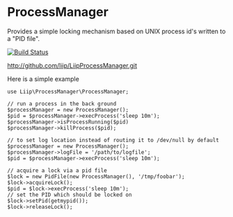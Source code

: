 ProcessManager
==============

Provides a simple locking mechanism based on UNIX process id's written to a "PID file".

[![Build Status](https://secure.travis-ci.org/liip/LiipProcessManager.png)](http://travis-ci.org/liip/LiipProcessManager)

http://github.com/liip/LiipProcessManager.git

Here is a simple example

    use Liip\ProcessManager\ProcessManager;

    // run a process in the back ground
    $processManager = new ProcessManager();
    $pid = $processManager->execProcess('sleep 10m');
    $processManager->isProcessRunning($pid)
    $processManager->killProcess($pid);

    // to set log location instead of routing it to /dev/null by default
    $processManager = new ProcessManager();
    $processManager->logFile = '/path/to/logfile';
    $pid = $processManager->execProcess('sleep 10m');

    // acquire a lock via a pid file
    $lock = new PidFile(new ProcessManager(), '/tmp/foobar');
    $lock->acquireLock();
    $pid = $lock->execProcess('sleep 10m');
    // set the PID which should be locked on
    $lock->setPid(getmypid());
    $lock->releaseLock();
